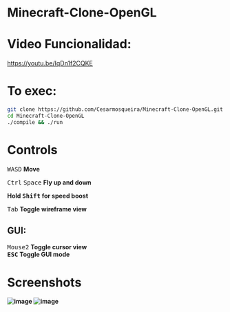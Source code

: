# Minecraft-Clone-OpenGL
# Video Funcionalidad:
  <a href="https://youtu.be/IqDn1f2CQKE">https://youtu.be/IqDn1f2CQKE</a>
  
# <b>To exec:</b>
```bash
git clone https://github.com/Cesarmosqueira/Minecraft-Clone-OpenGL.git
cd Minecraft-Clone-OpenGL
./compile && ./run
```
# Controls
<kbd>W</kbd><kbd>A</kbd><kbd>S</kbd><kbd>D</kbd> <b>Move</b>
  
<kbd>Ctrl</kbd> <kbd>Space</kbd> <b>Fly up and down</b>
 
<b>Hold <kbd>Shift</kbd> for speed boost</b>

<kbd>Tab</kbd> <b>Toggle wireframe view</b>
## GUI:
<kbd>Mouse2</kbd> <b> Toggle cursor view<b/><br>
<kbd>ESC</kbd> <b> Toggle GUI mode <b/>


# Screenshots
  ![image](https://user-images.githubusercontent.com/48858334/124336802-20004300-db65-11eb-989a-95e15dc3df8e.png)
![image](https://user-images.githubusercontent.com/48858334/124336821-3f976b80-db65-11eb-9afd-c24c3236abbd.png)




